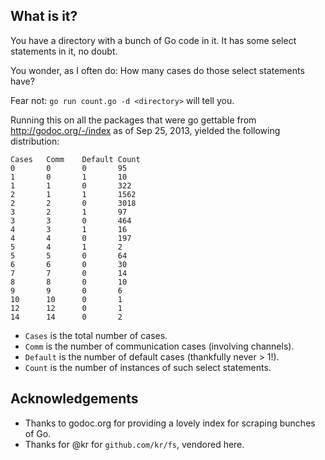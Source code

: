 ## What is it?

You have a directory with a bunch of Go code in it. It has some select statements in it, no doubt.

You wonder, as I often do: How many cases do those select statements have?

Fear not: `go run count.go -d <directory>` will tell you.

Running this on all the packages that were go gettable from http://godoc.org/-/index
as of Sep 25, 2013, yielded the following distribution:

```
Cases	Comm	Default	Count
0		0		0		95
1		0		1		10
1		1		0		322
2		1		1		1562
2		2		0		3018
3		2		1		97
3		3		0		464
4		3		1		16
4		4		0		197
5		4		1		2
5		5		0		64
6		6		0		30
7		7		0		14
8		8		0		10
9		9		0		6
10		10		0		1
12		12		0		1
14		14		0		2
```

* `Cases` is the total number of cases.
* `Comm` is the number of communication cases (involving channels).
* `Default` is the number of default cases (thankfully never > 1!).
* `Count` is the number of instances of such select statements.


## Acknowledgements

* Thanks to godoc.org for providing a lovely index for scraping bunches of Go.
* Thanks for @kr for `github.com/kr/fs`, vendored here.